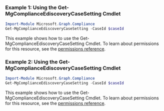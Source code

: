 ### Example 1: Using the Get-MgComplianceEdiscoveryCaseSetting Cmdlet
```powershell
Import-Module Microsoft.Graph.Compliance
Get-MgComplianceEdiscoveryCaseSetting -CaseId $caseId
```
This example shows how to use the Get-MgComplianceEdiscoveryCaseSetting Cmdlet.
To learn about permissions for this resource, see the [permissions reference](/graph/permissions-reference).
### Example 2: Using the Get-MgComplianceEdiscoveryCaseSetting Cmdlet
```powershell
Import-Module Microsoft.Graph.Compliance
Get-MgComplianceEdiscoveryCaseSetting -CaseId $caseId
```
This example shows how to use the Get-MgComplianceEdiscoveryCaseSetting Cmdlet.
To learn about permissions for this resource, see the [permissions reference](/graph/permissions-reference).
